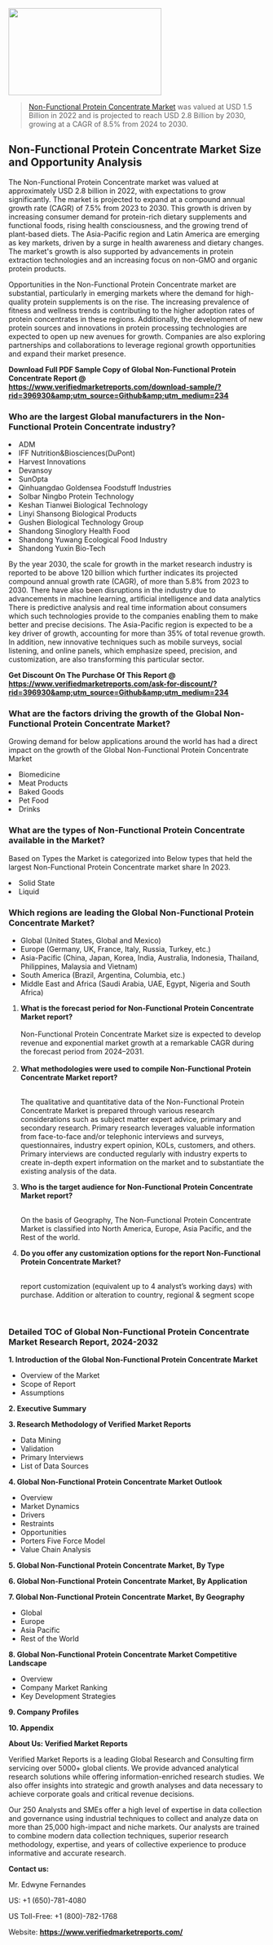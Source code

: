 
<img src="https://ffe5etoiles.com/wp-content/uploads/2024/12/MST1-300x171.png" alt="" width="300" height="171" class="alignnone size-medium wp-image-20088" /><blockquote><p><p><a href="https://www.verifiedmarketreports.com/download-sample/?rid=396930&utm_source=Github&utm_medium=234" target="_blank">Non-Functional Protein Concentrate Market</a> was valued at USD 1.5 Billion in 2022 and is projected to reach USD 2.8 Billion by 2030, growing at a CAGR of 8.5% from 2024 to 2030.</p></blockquote><p><h2>Non-Functional Protein Concentrate Market Size and Opportunity Analysis</h2><p>The Non-Functional Protein Concentrate market was valued at approximately USD 2.8 billion in 2022, with expectations to grow significantly. The market is projected to expand at a compound annual growth rate (CAGR) of 7.5% from 2023 to 2030. This growth is driven by increasing consumer demand for protein-rich dietary supplements and functional foods, rising health consciousness, and the growing trend of plant-based diets. The Asia-Pacific region and Latin America are emerging as key markets, driven by a surge in health awareness and dietary changes. The market's growth is also supported by advancements in protein extraction technologies and an increasing focus on non-GMO and organic protein products.</p><p>Opportunities in the Non-Functional Protein Concentrate market are substantial, particularly in emerging markets where the demand for high-quality protein supplements is on the rise. The increasing prevalence of fitness and wellness trends is contributing to the higher adoption rates of protein concentrates in these regions. Additionally, the development of new protein sources and innovations in protein processing technologies are expected to open up new avenues for growth. Companies are also exploring partnerships and collaborations to leverage regional growth opportunities and expand their market presence.</p></p><p class=""><strong>Download Full PDF Sample Copy of Global Non-Functional Protein Concentrate Report @ <a href="https://www.verifiedmarketreports.com/download-sample/?rid=396930&amp;utm_source=Github&amp;utm_medium=234" target="_blank">https://www.verifiedmarketreports.com/download-sample/?rid=396930&amp;utm_source=Github&amp;utm_medium=234</a></strong></p><h3 id="" class="">Who are the largest Global manufacturers in the Non-Functional Protein Concentrate industry?</h3><p><li>ADM</li><li> IFF Nutrition&Biosciences(DuPont)</li><li> Harvest Innovations</li><li> Devansoy</li><li> SunOpta</li><li> Qinhuangdao Goldensea Foodstuff Industries</li><li> Solbar Ningbo Protein Technology</li><li> Keshan Tianwei Biological Technology</li><li> Linyi Shansong Biological Products</li><li> Gushen Biological Technology Group</li><li> Shandong Sinoglory Health Food</li><li> Shandong Yuwang Ecological Food Industry</li><li> Shandong Yuxin Bio-Tech</li></p><div class=""><div class="" dir="" data-message-author-role="" data-message-id="" data-message-model-slug=""><div class=""><div class=""><div class=""><div class="" dir="" data-message-author-role="" data-message-id="" data-message-model-slug=""><div class=""><div class=""><p>By the year 2030, the scale for growth in the market research industry is reported to be above 120 billion which further indicates its projected compound annual growth rate (CAGR), of more than 5.8% from 2023 to 2030. There have also been disruptions in the industry due to advancements in machine learning, artificial intelligence and data analytics There is predictive analysis and real time information about consumers which such technologies provide to the companies enabling them to make better and precise decisions. The Asia-Pacific region is expected to be a key driver of growth, accounting for more than 35% of total revenue growth. In addition, new innovative techniques such as mobile surveys, social listening, and online panels, which emphasize speed, precision, and customization, are also transforming this particular sector.</p><p><strong>Get Discount On The Purchase Of This Report @&nbsp; <a href="https://www.verifiedmarketreports.com/ask-for-discount/?rid=396930&amp;utm_source=Github&amp;utm_medium=234" target="_blank">https://www.verifiedmarketreports.com/ask-for-discount/?rid=396930&amp;utm_source=Github&amp;utm_medium=234</a></strong></p></div></div></div></div></div></div></div></div><h3 id="" class="">What are the factors driving the growth of the Global Non-Functional Protein Concentrate Market?</h3><p id="" class="">Growing demand for below applications around the world has had a direct impact on the growth of the Global Non-Functional Protein Concentrate Market</p><p id="" class=""><li>Biomedicine</li><li> Meat Products</li><li> Baked Goods</li><li> Pet Food</li><li> Drinks</li></p><h3 id="" class="">What are the types of Non-Functional Protein Concentrate available in the Market?</h3><p id="" class="">Based on Types the Market is categorized into Below types that held the largest Non-Functional Protein Concentrate market share In 2023.</p><p id="" class=""><li>Solid State</li><li> Liquid</li></p><h3 id="" class="">Which regions are leading the Global Non-Functional Protein Concentrate Market?</h3><ul><li>Global (United States, Global and Mexico)</li><li>Europe (Germany, UK, France, Italy, Russia, Turkey, etc.)</li><li>Asia-Pacific (China, Japan, Korea, India, Australia, Indonesia, Thailand, Philippines, Malaysia and Vietnam)</li><li>South America (Brazil, Argentina, Columbia, etc.)</li><li>Middle East and Africa (Saudi Arabia, UAE, Egypt, Nigeria and South Africa)</li></ul><p><ol><li><strong>What is the forecast period for Non-Functional Protein Concentrate Market report?<br /></strong><br /><span data-sheets-root="1" data-sheets-value="{&quot;1&quot;:2,&quot;2&quot;:&quot;XXXX size is expected to develop revenue and exponential market growth at a remarkable CAGR during the forecast period from 2024&ndash;2030.&quot;}" data-sheets-userformat="{&quot;2&quot;:12674,&quot;4&quot;:{&quot;1&quot;:2,&quot;2&quot;:16776960},&quot;10&quot;:2,&quot;11&quot;:0,&quot;15&quot;:&quot;Arial&quot;,&quot;16&quot;:12}">Non-Functional Protein Concentrate Market size is expected to develop revenue and exponential market growth at a remarkable CAGR during the forecast period from 2024&ndash;2031.</span><br /><br /></li><li><strong>What methodologies were used to compile Non-Functional Protein Concentrate Market report?<br /><br /></strong><p>The qualitative and quantitative data of the&nbsp;Non-Functional Protein Concentrate Market is prepared through various research considerations such as subject matter expert advice, primary and secondary research. Primary research leverages valuable information from face-to-face and/or telephonic interviews and surveys, questionnaires, industry expert opinion, KOLs, customers, and others. Primary interviews are conducted regularly with industry experts to create in-depth expert information on the market and to substantiate the existing analysis of the data.&nbsp;</p></li><li><strong>Who is the target audience for Non-Functional Protein Concentrate Market report?<br /><br /></strong><p>On the basis of Geography, The&nbsp;Non-Functional Protein Concentrate Market is classified into North America, Europe, Asia Pacific, and the Rest of the world.</p></li><li><strong>Do you offer any customization options for the report Non-Functional Protein Concentrate Market?<br /><br /></strong><p>report customization (equivalent up to 4 analyst&rsquo;s working days) with purchase. Addition or alteration to country, regional &amp; segment scope</p><p>&nbsp;</p></li></ol></p><h3 id="" class="">Detailed TOC of Global Non-Functional Protein Concentrate Market Research Report, 2024-2032</h3><p id="" class=""><strong>1. Introduction of the Global Non-Functional Protein Concentrate Market</strong></p><ul><li>Overview of the Market</li><li>Scope of Report</li><li>Assumptions</li></ul><p id="" class=""><strong>2. Executive Summary</strong></p><p id="" class=""><strong>3. Research Methodology of&nbsp;Verified Market Reports</strong></p><ul><li>Data Mining</li><li>Validation</li><li>Primary Interviews</li><li>List of Data Sources</li></ul><p id="" class=""><strong>4. Global Non-Functional Protein Concentrate Market Outlook</strong></p><ul><li>Overview</li><li>Market Dynamics</li><li>Drivers</li><li>Restraints</li><li>Opportunities</li><li>Porters Five Force Model</li><li>Value Chain Analysis</li></ul><p id="" class=""><strong>5. Global Non-Functional Protein Concentrate Market, By&nbsp;Type</strong></p><p id="" class=""><strong>6. Global Non-Functional Protein Concentrate Market, By Application</strong></p><p id="" class=""><strong>7. Global Non-Functional Protein Concentrate Market, By Geography</strong></p><ul><li>Global</li><li>Europe</li><li>Asia Pacific</li><li>Rest of the World</li></ul><p id="" class=""><strong>8. Global Non-Functional Protein Concentrate Market Competitive Landscape</strong></p><ul><li>Overview</li><li>Company Market Ranking</li><li>Key Development Strategies</li></ul><p id="" class=""><strong>9. Company Profiles</strong></p><p id="" class=""><strong>10. Appendix</strong></p><p id="" class=""><strong>About Us: Verified Market Reports</strong></p><p id="" class="">Verified Market Reports is a leading Global Research and Consulting firm servicing over 5000+ global clients. We provide advanced analytical research solutions while offering information-enriched research studies. We also offer insights into strategic and growth analyses and data necessary to achieve corporate goals and critical revenue decisions.</p><p id="" class="">Our 250 Analysts and SMEs offer a high level of expertise in data collection and governance using industrial techniques to collect and analyze data on more than 25,000 high-impact and niche markets. Our analysts are trained to combine modern data collection techniques, superior research methodology, expertise, and years of collective experience to produce informative and accurate research.</p><p id="" class=""><strong>Contact us:</strong></p><p id="" class="">Mr. Edwyne Fernandes</p><p id="" class="">US: +1 (650)-781-4080</p><p id="" class="">US Toll-Free: +1 (800)-782-1768</p><p id="" class="">Website: <a target="" data-test-app-aware-link=""><strong>https://www.verifiedmarketreports.com/</strong></a></p>
